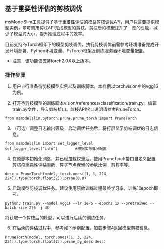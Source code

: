 ## 基于重要性评估的剪枝调优

msModelSlim工具提供了基于重要性评估的模型剪枝调优API，用户只需要提供模型实例，即可调用剪枝API完成模型的剪枝。剪枝后的模型提升了一定的性能，减少了模型的大小，提升推理过程中的效率。

目前支持PyTorch框架下的模型剪枝调优，执行剪枝调优前需参考环境准备完成开发环境部署、Python环境变量、PyTorch框架及训练服务器环境变量配置。

- 注意：该功能仅支持torch2.0.0以上版本。

### 操作步骤

1. 用户自行准备待剪枝模型实例以及训练脚本。本样例以torchvision中的vgg16为例。

2. 打开待剪枝模型的训练脚本vision/references/classification/train.py。编辑train.py文件，导入剪枝接口。剪枝API接口说明请参考PruneTorch。
```
from msmodelslim.pytorch.prune.prune_torch import PruneTorch
```

3. （可选）调整日志输出等级，启动调优任务后，将打屏显示剪枝调优的日志信息。
```
from msmodelslim import set_logger_level
set_logger_level("info")        #根据实际情况配置
```

4. 在原脚本初始化网络，并已经加载权重后，使用PruneTorch接口自定义配置剪枝的重要性评估函数、算子节点保留的参数比例、剪枝率等。
```
desc = PruneTorch(model, torch.ones([1, 3, 224, 224]).type(torch.float32)).prune(0.8)
```

5. 启动模型剪枝调优任务。建议使用原始训练过程最终学习率，训练10epoch即可。
```
python3 train.py --model vgg16 --lr 1e-5 --epochs 10 --pretrained --batch-size 256 -j 48
```
将获取一个剪枝后的模型，可以进行后续的训练任务。


6. 在后续的评估过程中，参考如下示例配置，加载步骤4返回模型剪枝信息。
```
PruneTorch(model, torch.ones([1, 3, 224, 224]).type(torch.float32)).prune_by_desc(desc)
```
